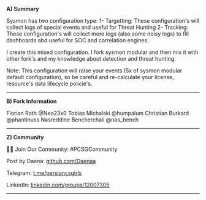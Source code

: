 **A) Summary**

Sysmon has two configuration type:
1- Targetting: These configuration's will collect logs of special events and useful for Threat Hunting
2- Tracking: These configuration's will collect more logs (also some noisy logs) to fill dashboards abd useful for SOC and correlation engines.

I create this mixed configuration. I fork sysmon modular and then mix it with other fork's and my knowledge about detection and threat hunting.

Note: This configuration will raise your events (5x of sysmon modular default configuration), so be careful and re-calculate your license, resource's data lifecycle policie's.

-----
**B) Fork Information**

Florian Roth @Neo23x0
Tobias Michalski @humpalum
Christian Burkard @phantinuss
Nasreddine Bencherchali @nas_bench

-----
**Z) Community**

👩‍💻 Join Our Community: #PCSGCommunity

Post by Daena: [github.com/Daenaa](https://github.com/Daenaa)

Telegram: [t.me/persiancsgirls](https://t.me/persiancsgirls)

LinkedIn: [linkedin.com/groups/12007305](https://linkedin.com/groups/12007305)

-----

